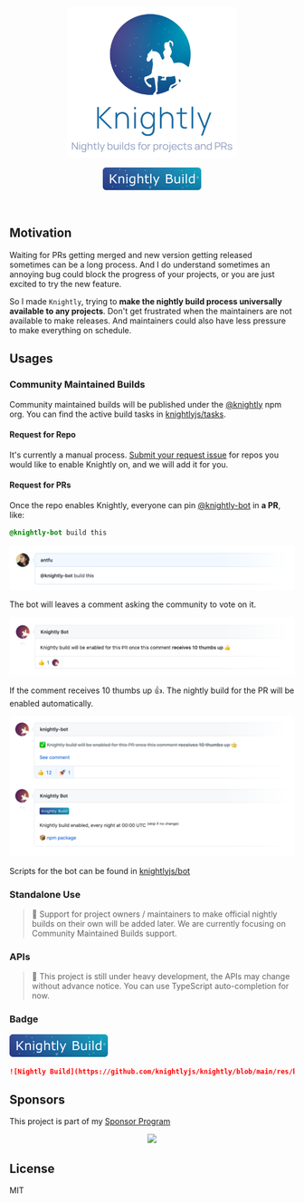 <p align='center'>
  <img src='./res/logo.png' width='300' alt="Knightly Logo"/>
</p>

<p align='center'>
<img src='./res/badge.svg'>
<p>

<br>

## Motivation

Waiting for PRs getting merged and new version getting released sometimes can be a long process. And I do understand sometimes an annoying bug could block the progress of your projects, or you are just excited to try the new feature.

So I made `Knightly`, trying to **make the nightly build process universally available to any projects**. Don't get frustrated when the maintainers are not available to make releases. And maintainers could also have less pressure to make everything on schedule.

## Usages

### Community Maintained Builds

Community maintained builds will be published under the [@knightly](https://www.npmjs.com/org/knightly) npm org. You can find the active build tasks in [knightlyjs/tasks](https://github.com/knightlyjs/tasks).

#### Request for Repo

It's currently a manual process. [Submit your request issue](https://github.com/knightlyjs/tasks/issues/new?assignees=&labels=repo-request&template=knightly-build-request.md&title=%5BRequest%5D) for repos you would like to enable Knightly on, and we will add it for you.

#### Request for PRs

Once the repo enables Knightly, everyone can pin [@knightly-bot](https://github.com/knightly-bot) in **a PR**, like:

```css
@knightly-bot build this
```

![](./res/pinning.png)

The bot will leaves a comment asking the community to vote on it. 

![](./res/vote.png)

If the comment receives 10 thumbs up 👍. The nightly build for the PR will be enabled automatically.

![](./res/build.png)

Scripts for the bot can be found in [knightlyjs/bot](https://github.com/knightlyjs/bot)

### Standalone Use

> 🚧 Support for project owners / maintainers to make official nightly builds on their own will be added later. We are currently focusing on Community Maintained Builds support.

### APIs

> 🚧 This project is still under heavy development, the APIs may change without advance notice. You can use TypeScript auto-completion for now.

### Badge 

![](./res/badge.svg)

```md
![Nightly Build](https://github.com/knightlyjs/knightly/blob/main/res/badge.svg?raw=true)
```

## Sponsors

This project is part of my <a href='https://github.com/antfu-sponsors'>Sponsor Program</a>

<p align="center">
  <a href="https://cdn.jsdelivr.net/gh/antfu/static/sponsors.svg">
    <img src='https://cdn.jsdelivr.net/gh/antfu/static/sponsors.svg'/>
  </a>
</p>

## License

MIT
